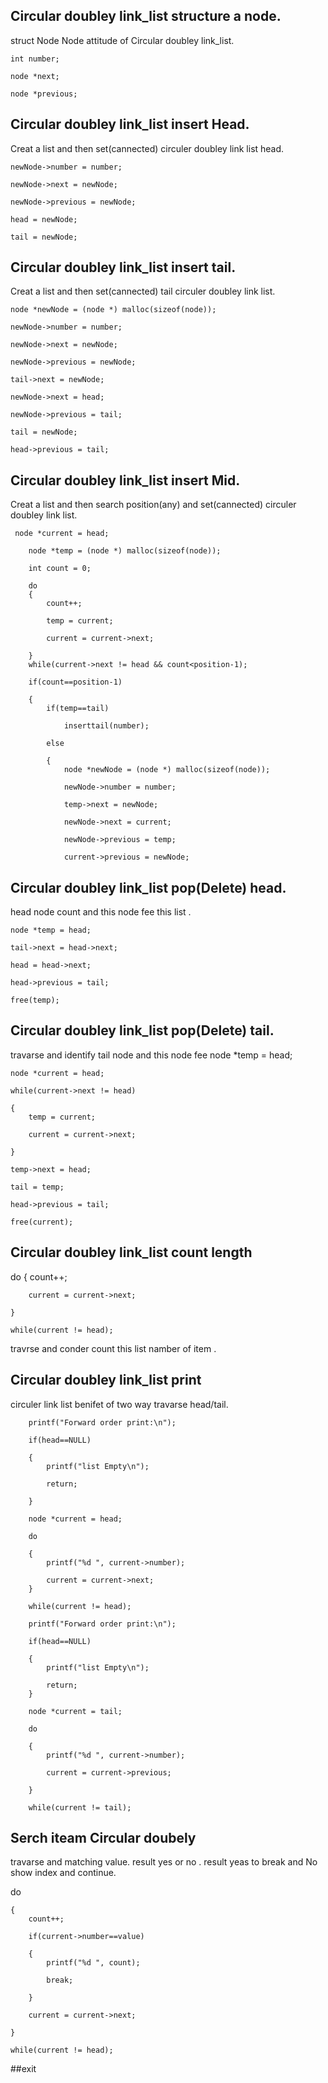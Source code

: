 ## Circular doubley link_list structure a node.
struct Node
Node attitude of Circular doubley link_list.


    int number;
    
    node *next;
    
    node *previous;
    


## Circular doubley link_list insert Head.
Creat a list and then set(cannected) circuler doubley link list head.  

    newNode->number = number;
    
    newNode->next = newNode;
    
    newNode->previous = newNode;
    
    head = newNode;
    
    tail = newNode;
    
 ## Circular doubley link_list insert tail.
 
Creat a list and then set(cannected) tail circuler doubley link list.  
 
    node *newNode = (node *) malloc(sizeof(node));

    newNode->number = number;
    
    newNode->next = newNode;
    
    newNode->previous = newNode;
    
    tail->next = newNode;
    
    newNode->next = head;
    
    newNode->previous = tail;
    
    tail = newNode;
    
    head->previous = tail;
    
  ## Circular doubley link_list insert Mid.
  Creat a list and then search position(any) and set(cannected) circuler doubley link list.  
  
     node *current = head;
     
        node *temp = (node *) malloc(sizeof(node));
        
        int count = 0;

        do
        {
            count++;
            
            temp = current;
            
            current = current->next;
            
        }
        while(current->next != head && count<position-1);

        if(count==position-1)
        
        {
            if(temp==tail)
            
                inserttail(number);
                
            else
            
            {
                node *newNode = (node *) malloc(sizeof(node));
                
                newNode->number = number;

                temp->next = newNode;
                
                newNode->next = current;
                
                newNode->previous = temp;
                
                current->previous = newNode;
                
## Circular doubley link_list pop(Delete) head.
head node count and this node fee this list .
    
    node *temp = head;

    tail->next = head->next;
    
    head = head->next;
    
    head->previous = tail;

    free(temp);
    
## Circular doubley link_list pop(Delete) tail.
travarse and identify tail node and this node fee
    node *temp = head;
    
    node *current = head;

    while(current->next != head)
    
    {
        temp = current;
        
        current = current->next;
        
    }
    
    temp->next = head;
    
    tail = temp;
    
    head->previous = tail;
    
    free(current);

## Circular doubley link_list count length
 
 do
    {
        count++;
        
        current = current->next;
        
    }
    
    while(current != head);
    
 travrse and conder count this list namber of item .
 
 ## Circular doubley link_list print
 
 circuler link list benifet of two way travarse head/tail.
 
 
        printf("Forward order print:\n");
        
        if(head==NULL)
        
        {
            printf("list Empty\n");
            
            return;
            
        }
        
        node *current = head;
        
        do
        
        {
            printf("%d ", current->number);
            
            current = current->next;
        }
        
        while(current != head);

        printf("Forward order print:\n");
        
        if(head==NULL)
        
        {
            printf("list Empty\n");
            
            return;
        }
        
        node *current = tail;
        
        do
        
        {
            printf("%d ", current->number);
            
            current = current->previous;
            
        }
        
        while(current != tail);
  ## Serch iteam Circular doubely 
  
  travarse and matching value. result yes or no . result yeas to break and No show index and  continue.
  
   do
   
    {
        count++;
        
        if(current->number==value)
        
        {
            printf("%d ", count);
            
            break;
            
        }
        
        current = current->next;
        
    }
    
    while(current != head);
    
    
    
 ##exit 
